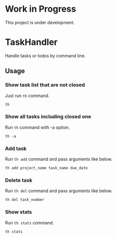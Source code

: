 # Work in Progress

This project is under development.

# TaskHandler

Handle tasks or todos by command line.

## Usage

### Show task list that are not closed

Just run `th` command.

```
th
```

### Show all tasks including closed one

Run `th` command with -a option.

```
th -a
```

### Add task

Run `th add` command and pass arguments like below.

```
th add project_name task_name due_date
```

### Delete task

Run `th del` command and pass arguments like below.

```
th del task_number
```

### Show stats

Run `th stats` command.

```
th stats
```
